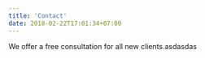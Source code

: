 ```yaml
---
title: 'Contact'
date: 2018-02-22T17:01:34+07:00
---
```


We offer a free consultation for all new clients.asdasdas
